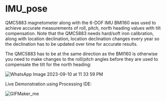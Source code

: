 # IMU_pose

QMC5883 magnetometer along with the 6-DOF IMU BMI160 was used to achieve accurate measurements of roll, pitch, north heading values with tilt compensation. Note that the QMC5883 needs hard/soft iron calibration, along with location declination, location declination changes every year so the declination has to be updated over time for accurate results. 

The QMC5883 has to be at the same direction as the BMI160 is otherwise you need to make changes to the roll/pitch angles before they are used to compensate the tilt for the north heading: 

![WhatsApp Image 2023-09-10 at 11 33 59 PM](https://github.com/Hasan-Amkieh/IMU_pose/assets/46199105/951e402e-fff5-4903-8133-43b234c0452a)

Live Demonstration using Processing IDE:

![GIFMaker_me](https://github.com/Hasan-Amkieh/IMU_pose/assets/46199105/6625196a-d1bb-44ef-a631-55634ebf0c0a)

